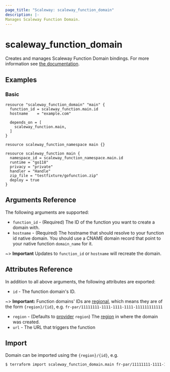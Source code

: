 ```yaml
---
page_title: "Scaleway: scaleway_function_domain"
description: |-
Manages Scaleway Function Domain.
---
```


# scaleway_function_domain

Creates and manages Scaleway Function Domain bindings.
For more information see [the documentation](https://developers.scaleway.com/en/products/functions/api/).

## Examples

### Basic

```hcl
resource "scaleway_function_domain" "main" {
  function_id = scaleway_function.main.id
  hostname    = "example.com"

  depends_on = [
    scaleway_function.main,
  ]
}

resource scaleway_function_namespace main {}

resource scaleway_function main {
  namespace_id = scaleway_function_namespace.main.id
  runtime = "go118"
  privacy = "private"
  handler = "Handle"
  zip_file = "testfixture/gofunction.zip"
  deploy = true
}
```

## Arguments Reference

The following arguments are supported:

- `function_id` - (Required) The ID of the function you want to create a domain with.
- `hostname` - (Required) The hostname that should resolve to your function id native domain.
  You should use a CNAME domain record that point to your native function `domain_name` for it.

~> **Important** Updates to `function_id` or `hostname` will recreate the domain.

## Attributes Reference

In addition to all above arguments, the following attributes are exported:

- `id` - The function domain's ID.

~> **Important:** Function domains' IDs are [regional](../guides/regions_and_zones.md#resource-ids), which means they are of the form `{region}/{id}`, e.g. `fr-par/11111111-1111-1111-1111-111111111111`

- `region` - (Defaults to [provider](../index.md#region) `region`) The [region](../guides/regions_and_zones.md#regions) in where the domain was created.
- `url` - The URL that triggers the function

## Import

Domain can be imported using the `{region}/{id}`, e.g.

```bash
$ terraform import scaleway_function_domain.main fr-par/11111111-1111-1111-1111-111111111111
```
